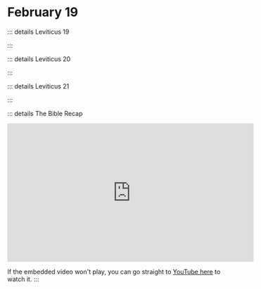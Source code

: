 # February 19

::: details Leviticus 19
<!--@include: @/bible/translations/bsb/03_lev/019.md-->
:::

::: details Leviticus 20
<!--@include: @/bible/translations/bsb/03_lev/020.md-->
:::

::: details Leviticus 21
<!--@include: @/bible/translations/bsb/03_lev/021.md-->
:::

::: details The Bible Recap
<iframe width="560" height="315" src="https://www.youtube.com/embed/-WrJWmeYIHo?si=AG-4r13A860JQIUg" title="YouTube video player" frameborder="0" allow="accelerometer; autoplay; clipboard-write; encrypted-media; gyroscope; picture-in-picture; web-share" referrerpolicy="strict-origin-when-cross-origin" allowfullscreen></iframe>

If the embedded video won't play, you can go straight to [YouTube here](https://youtu.be/-WrJWmeYIHo?si=AG-4r13A860JQIUg) to watch it.
:::